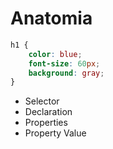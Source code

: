 # Anatomia 

```css
h1 {
    color: blue;
    font-size: 60px;
    background: gray;
}
```

* Selector
* Declaration
* Properties
* Property Value